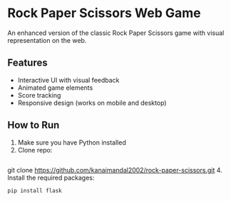 # Rock Paper Scissors Web Game

An enhanced version of the classic Rock Paper Scissors game with visual representation on the web.

## Features
- Interactive UI with visual feedback
- Animated game elements
- Score tracking
- Responsive design (works on mobile and desktop)

## How to Run
1. Make sure you have Python installed
2. Clone repo:
   ```bash
git clone https://github.com/kanaimandal2002/rock-paper-scissors.git
4. Install the required packages:
```bash
pip install flask
